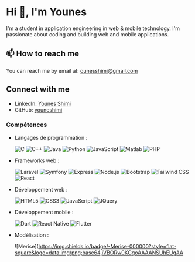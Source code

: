 # Hi 👋, I'm Younes

I'm a student in application engineering in web & mobile technology. I'm passionate about coding and building web and mobile applications.

## 📫 How to reach me

You can reach me by email at: [ounesshimi@gmail.com](mailto:ounesshimi@gmail.com)

## Connect with me

- LinkedIn: [Younes Shimi](https://www.linkedin.com/in/younes-shimi/)
- GitHub: [youneshimi](https://github.com/youneshimi)

### Compétences

- Langages de programmation : 

    ![C](https://img.shields.io/badge/-C-00599C?style=flat-square&logo=c)
    ![C++](https://img.shields.io/badge/-C++-00599C?style=flat-square&logo=cplusplus)
    ![Java](https://img.shields.io/badge/-Java-007396?style=flat-square&logo=java)
    ![Python](https://img.shields.io/badge/-Python-3776AB?style=flat-square&logo=python)
    ![JavaScript](https://img.shields.io/badge/-JavaScript-F7DF1E?style=flat-square&logo=javascript)
    ![Matlab](https://img.shields.io/badge/-Matlab-0076A8?style=flat-square&logo=mathworks)
    ![PHP](https://img.shields.io/badge/-PHP-777BB4?style=flat-square&logo=php)

- Frameworks web : 

    ![Laravel](https://img.shields.io/badge/-Laravel-FF2D20?style=flat-square&logo=laravel)
    ![Symfony](https://img.shields.io/badge/-Symfony-000000?style=flat-square&logo=symfony)
    ![Express](https://img.shields.io/badge/-Express-000000?style=flat-square&logo=express)
    ![Node.js](https://img.shields.io/badge/-Node.js-339933?style=flat-square&logo=node.js)
    ![Bootstrap](https://img.shields.io/badge/-Bootstrap-7952B3?style=flat-square&logo=bootstrap)
    ![Tailwind CSS](https://img.shields.io/badge/-Tailwind%20CSS-38B2AC?style=flat-square&logo=tailwind-css)
    ![React](https://img.shields.io/badge/-React-61DAFB?style=flat-square&logo=react)

- Développement web : 

    ![HTML5](https://img.shields.io/badge/-HTML5-E34F26?style=flat-square&logo=html5)
    ![CSS3](https://img.shields.io/badge/-CSS3-1572B6?style=flat-square&logo=css3)
    ![JavaScript](https://img.shields.io/badge/-JavaScript-F7DF1E?style=flat-square&logo=javascript)
    ![JQuery](https://img.shields.io/badge/-JQuery-0769AD?style=flat-square&logo=jquery)

- Développement mobile : 

    ![Dart](https://img.shields.io/badge/-Dart-0175C2?style=flat-square&logo=dart)
    ![React Native](https://img.shields.io/badge/-React%20Native-61DAFB?style=flat-square&logo=react)
    ![Flutter](https://img.shields.io/badge/-Flutter-02569B?style=flat-square&logo=flutter)

- Modélisation : 

    ![Merise](https://img.shields.io/badge/-Merise-000000?style=flat-square&logo=data:img/png;base64,iVBORw0KGgoAAAANSUhEUgAA


